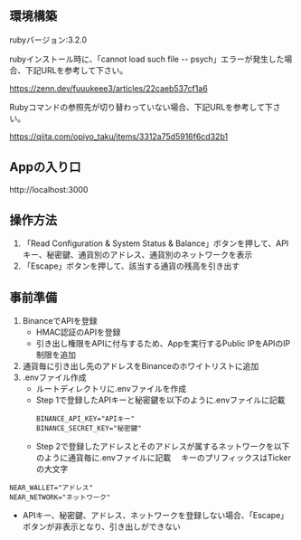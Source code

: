 ## 環境構築
rubyバージョン:3.2.0

rubyインストール時に、「cannot load such file -- psych」エラーが発生した場合、下記URLを参考して下さい。

https://zenn.dev/fuuukeee3/articles/22caeb537cf1a6

Rubyコマンドの参照先が切り替わっていない場合、下記URLを参考して下さい。

https://qiita.com/opiyo_taku/items/3312a75d5916f6cd32b1

## Appの入り口

http://localhost:3000

## 操作方法
1. 「Read Configuration & System Status & Balance」ボタンを押して、APIキー、秘密鍵、通貨別のアドレス、通貨別のネットワークを表示
2. 「Escape」ボタンを押して、該当する通貨の残高を引き出す


## 事前準備
1. BinanceでAPIを登録
   - HMAC認証のAPIを登録
   - 引き出し権限をAPIに付与するため、Appを実行するPublic IPをAPIのIP制限を追加
2. 通貨毎に引き出し先のアドレスをBinanceのホワイトリストに追加
3. .envファイル作成
   - ルートディレクトリに.envファイルを作成
   - Step 1で登録したAPIキーと秘密鍵を以下のように.envファイルに記載
      ```
      BINANCE_API_KEY="APIキー"
      BINANCE_SECRET_KEY="秘密鍵"
      ```
   - Step 2で登録したアドレスとそのアドレスが属するネットワークを以下のように通貨毎に.envファイルに記載
   　キーのプリフィックスはTickerの大文字
```
NEAR_WALLET="アドレス"
NEAR_NETWORK="ネットワーク"
```
   - APIキー、秘密鍵、アドレス、ネットワークを登録しない場合、「Escape」ボタンが非表示となり、引き出しができない


